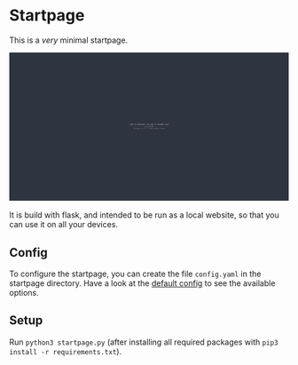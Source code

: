 # Startpage

This is a *very* minimal startpage.

![As I said: VERY minimal](./sp.png)

It is build with flask, and intended to be run as a local website, so that you can use it on all your devices.

## Config

To configure the startpage, you can create the file `config.yaml` in the startpage directory. Have a look at the [default config](./defaultconfig.yaml) to see the available options.

## Setup

Run `python3 startpage.py` (after installing all required packages with `pip3 install -r requirements.txt`). 
